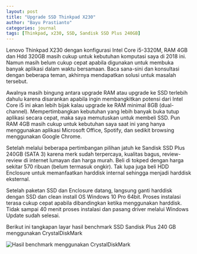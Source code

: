 ```yaml
---
layout: post
title: "Upgrade SSD Thinkpad X230"
author: "Bayu Prastianto"
categories: journal
tags: [Thinkpad, x230, SSD, Sandisk SSD Plus 240GB]
---
```


Lenovo Thinkpad X230 dengan konfigurasi Intel Core i5-3320M, RAM 4GB dan Hdd 320GB masih cukup untuk kebutuhan komputasi saya di 2018 ini. Namun masih belum cukup cepat apabila digunakan untuk membuka banyak aplikasi dalam waktu bersamaan. Baca sana-sini dan konsultasi dengan beberapa teman, akhirnya mendapatkan solusi untuk masalah tersebut. 

Awalnya masih bingung antara upgrade RAM atau upgrade ke SSD terlebih dahulu karena disarankan apabila ingin membangkitkan potensi dari Intel Core i5 ini akan lebih bijak kalau upgrade ke RAM minimal 8GB (dual-channel). Mempertimbangkan kebutuhan yang lebih banyak buka tutup aplikasi secara cepat, maka saya memutuskan untuk membeli SSD. Pun RAM 4GB masih cukup untuk kebutuhan saya saat ini yang hanya menggunakan aplikasi Microsoft Office, Spotify, dan sedikit browsing menggunakan Google Chrome.

Setelah melalui beberapa pertimbangan pilihan jatuh ke Sandisk SSD Plus 240GB (SATA 3) karena merk sudah terpercaya, kualitas bagus, review-review di internet lumayan dan harga murah. Beli di tokped dengan harga sekitar 570 ribuan (belum termasuk ongkir). Tak lupa juga beli HDD Enclosure untuk memanfaatkan harddisk internal sehingga menjadi harddisk eksternal.

Setelah paketan SSD dan Enclosure datang, langsung ganti harddisk dengan SSD dan clean install OS Windows 10 Pro 64bit. Proses instalasi terasa cukup cepat apabila dibandingkan ketika menggunakan harddisk. Tidak sampai 40 menit proses instalasi dan pasang driver melalui Windows Update sudah selesai.

Berikut ini tangkapan layar hasil benchmark SSD Sandisk Plus 240 GB menggunakan CrystalDiskMark

![Hasil benchmark menggunakan CrystalDiskMark](http://bayuprastianto.cf/assets/img/benchmarkssd.jpg "Benchmark")